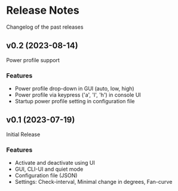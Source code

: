 # Release Notes

Changelog of the past releases

## v0.2 (2023-08-14)

Power profile support

### Features

- Power profile drop-down in GUI (auto, low, high)
- Power profile via keypress ('a', 'l', 'h') in console UI
- Startup power profile setting in configuration file

## v0.1 (2023-07-19)

Initial Release

### Features

- Activate and deactivate using UI
- GUI, CLI-UI and quiet mode
- Configuration file (JSON)
- Settings: Check-interval, Minimal change in degrees, Fan-curve

